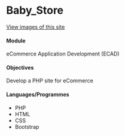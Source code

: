 # Baby_Store
[View images of this site](https://drive.google.com/open?id=1lRSbRwceOmUYZsB7MJC33xCbob_PUVa4)
#### Module
eCommerce Application Development (ECAD)

#### Objectives
Develop a PHP site for eCommerce

#### Languages/Programmes
* PHP
* HTML
* CSS
* Bootstrap
